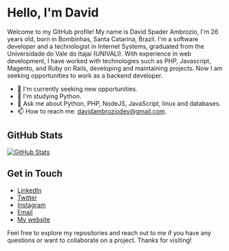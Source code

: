 # Hello, I'm David

Welcome to my GitHub profile! My name is David Spader Ambrozio, I'm 26 years old, born in Bombinhas, Santa Catarina, Brazil. I'm a software developer and a technologist in Internet Systems, graduated from the Universidade do Vale do Itajaí (UNIVALI).
With experience in web development, I have worked with technologies such as PHP, Javascript, Magento, and Ruby on Rails, developing and maintaining projects. Now I am seeking opportunities to work as a backend developer.

- 🔭 I'm currently seeking new opportunities.
- 🌱 I'm studying Python.
- 💬 Ask me about Python, PHP, NodeJS, JavaScript, linux and databases.
- 📫 How to reach me: [davidambroziodev@gmail.com](mailto:davidambroziodev@gmail.com).

## GitHub Stats

[![GitHub Stats](https://github-readme-stats.vercel.app/api?username=davidspader&show_icons=true&theme=tokyonight)](https://github.com/davidspader)

## Get in Touch

- [LinkedIn](https://www.linkedin.com/in/david-spader-ambrozio-2b4139124/)
- [Twitter](https://twitter.com/xsplsh)
- [Instagram](https://www.instagram.com/davidambz)
- [Email](mailto:davidambroziodev@gmail.com)
- [My website](https://davidspader.github.io/)

Feel free to explore my repositories and reach out to me if you have any questions or want to collaborate on a project. Thanks for visiting!
